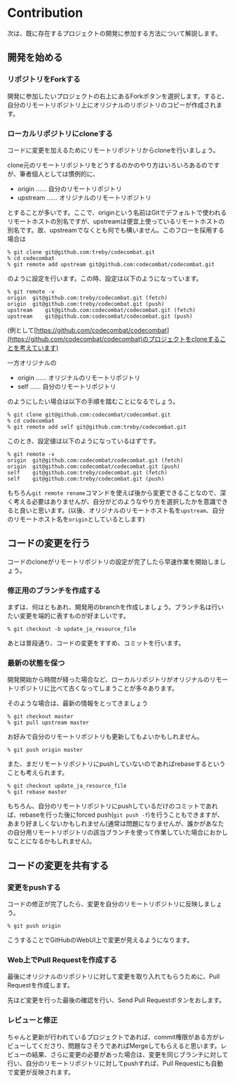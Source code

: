 # Contribution

次は、既に存在するプロジェクトの開発に参加する方法について解説します。

## 開発を始める

### リポジトリをForkする

開発に参加したいプロジェクトの右上にあるForkボタンを選択します。すると、自分のリモートリポジトリ上にオリジナルのリポジトリのコピーが作成されます。

### ローカルリポジトリにcloneする

コードに変更を加えるためにリモートリポジトリからcloneを行いましょう。

clone元のリモートリポジトリをどうするのかのやり方はいろいろあるのですが、筆者個人としては慣例的に、

- origin  …… 自分のリモートリポジトリ
- upstream …… オリジナルのリモートリポジトリ

とすることが多いです。ここで、originという名前はGitでデフォルトで使われるリモートホストの別名ですが、upstreamは便宜上使っているリモートホストの別名です。故、upstreamでなくとも何でも構いません。このフローを採用する場合は

```
% git clone git@github.com:treby/codecombat.git
% cd codecombat
% git remote add upstream git@github.com:codecombat/codecombat.git
```

のように設定を行います。この時、設定は以下のようになっています。

```
% git remote -v
origin	git@github.com:treby/codecombat.git (fetch)
origin	git@github.com:treby/codecombat.git (push)
upstream	git@github.com:codecombat/codecombat.git (fetch)
upstream	git@github.com:codecombat/codecombat.git (push)
```

(例として[https://github.com/codecombat/codecombat](https://github.com/codecombat/codecombat)のプロジェクトをcloneすることを考えています)

一方オリジナルの

- origin  …… オリジナルのリモートリポジトリ
- self …… 自分のリモートリポジトリ

のようにしたい場合は以下の手順を踏むことになるでしょう。

```
% git clone git@github.com:codecombat/codecombat.git
% cd codecombat
% git remote add self git@github.com:treby/codecombat.git
```

このとき、設定値は以下のようになっているはずです。

```
% git remote -v
origin	git@github.com:codecombat/codecombat.git (fetch)
origin	git@github.com:codecombat/codecombat.git (push)
self	git@github.com:treby/codecombat.git (fetch)
self	git@github.com:treby/codecombat.git (push)
```

もちろん`git remote rename`コマンドを使えば後から変更できることなので、深く考える必要はありませんが、自分がどのようなやり方を選択したかを意識できると良いと思います。(以後、オリジナルのリモートホスト名を`upstream`、自分のリモートホスト名を`origin`としているとします)

## コードの変更を行う
コードのcloneがリモートリポジトリの設定が完了したら早速作業を開始しましょう。

### 修正用のブランチを作成する
まずは、何はともあれ、開発用のbranchを作成しましょう。ブランチ名は行いたい変更を端的に表すものが好ましいです。

```
% git checkout -b update_ja_resource_file
```

あとは普段通り、コードの変更をすすめ、コミットを行います。

### 最新の状態を保つ

開発開始から時間が経った場合など、ローカルリポジトリがオリジナルのリモートリポジトリに比べて古くなってしまうことが多々あります。

そのような場合は、最新の情報をとってきましょう

```
% git checkout master
% git pull upstream master
```

お好みで自分のリモートリポジトリも更新してもよいかもしれません。

```
% git push origin master
```

また、まだリモートリポジトリにpushしていないのであればrebaseするということも考えられます。

```
% git checkout update_ja_resource_file
% git rebase master
```

もちろん、自分のリモートリポジトリにpushしているだけのコミットであれば、rebaseを行った後にforced push(`git push -f`)を行うこともできますが、あまり好ましくないかもしれません(通常は問題になりませんが、誰かがあなたの自分用リモートリポジトリの該当ブランチを使って作業していた場合におかしなことになるかもしれません)。

## コードの変更を共有する
### 変更をpushする
コードの修正が完了したら、変更を自分のリモートリポジトリに反映しましょう。

```
% git push origin
```

こうすることでGitHubのWebUI上で変更が見えるようになります。

### Web上でPull Requestを作成する

最後にオリジナルのリポジトリに対して変更を取り入れてもらうために、Pull Requestを作成します。

先ほど変更を行った最後の確認を行い、Send Pull Requestボタンをおします。

### レビューと修正

ちゃんと更新が行われているプロジェクトであれば、commit権限がある方がレビューしてくださり、問題なさそうであればMergeしてもらえると思います。レビューの結果、さらに変更の必要があった場合は、変更を同じブランチに対して行い、自分のリモートリポジトリに対してpushすれば、Pull Requestにも自動で変更が反映されます。
